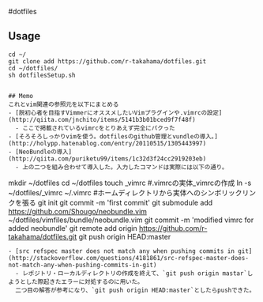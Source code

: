 #dotfiles
## Usage
```
cd ~/
git clone add https://github.com/r-takahama/dotfiles.git
cd ~/dotfiles/
sh dotfilesSetup.sh


## Memo
これとvim関連の参照元を以下にまとめる
- [脱初心者を目指すVimmerにオススメしたいVimプラグインや.vimrcの設定](http://qiita.com/jnchito/items/5141b3b01bced9f7f48f)
  - ここで掲載されているvimrcをとりあえず完全にパクった
- [そろそろしっかりvimを使う。dotfilesのgithub管理とvundleの導入。](http://holypp.hatenablog.com/entry/20110515/1305443997)
- [NeoBundleの導入](http://qiita.com/puriketu99/items/1c32d3f24cc2919203eb)
  - 上の二つを組み合わせて導入した。入力したコマンドは実際には以下の通り。
```
mkdir ~/dotfiles
cd ~/dotfiles
touch _vimrc #.vimrcの実体_vimrcの作成
ln -s ~/dotfiles/_vimrc ~/.vimrc #ホームディレクトリから実体へのシンボリックリンクを張る
git init
git commit -m 'first commit'
git submodule add https://github.com/Shougo/neobundle.vim ~/dotfiles/vimfiles/bundle/neobundle.vim
git commit -m 'modified vimrc for added neobundle'
git remote add origin https://github.com/r-takahama/dotfiles.git
git push origin HEAD:master
```
- [src refspec master does not match any when pushing commits in git](http://stackoverflow.com/questions/4181861/src-refspec-master-does-not-match-any-when-pushing-commits-in-git)
  - レポジトリ・ローカルディレクトリの作成を終えて、`git push origin mastar`しようとした際起きたエラーに対処するのに用いた。
  二つ目の解答が参考になり、`git push origin HEAD:master`としたらpushできた。
